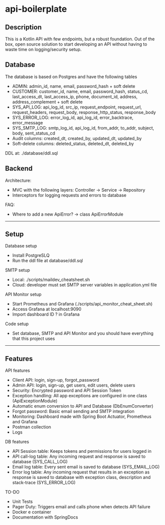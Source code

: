 # api-boilerplate

## Description

This is a Kotlin API with few endpoints, but a robust foundation. Out of the box, open source solution to start developing an API without having to waste time on logging/security setup.

## Database

The database is based on Postgres and have the following tables
- ADMIN: admin_id, name, email, password_hash + soft delete
- CUSTOMER: customer_id, name, email, password_hash, status_cd, last_access_dt, last_access_ip, phone, document_id, address, address_complement + soft delete 
- SYS_API_LOG: api_log_id, src_ip, request_endpoint, request_url, request_headers, request_body, response_http_status, response_body
- SYS_ERROR_LOG: error_log_id, api_log_id, error_backtrace, error_message
- SYS_SMTP_LOG: smtp_log_id, api_log_id, from_addr, to_addr, subject, body, sent_status_cd
- Audit columns: created_dt, created_by, updated_dt, updated_by
- Soft-delete columns: deleted_status, deleted_dt, deleted_by

DDL at: ./database/ddl.sql

## Backend

Architecture:
- MVC with the following layers: Controller -> Service -> Repository
- Interceptors for logging requests and errors to database

FAQ:
- Where to add a new ApiError? -> class ApiErrorModule

---

## Setup

Database setup
- Install PostgreSLQ
- Run the ddl file at database/ddl.sql

SMTP setup
- Local: ./scripts/maildev_cheatsheet.sh
- Cloud: developer must set SMTP server variables in application.yml file

API Monitor setup
- Start Prometheus and Grafana (./scripts/api_monitor_cheat_sheet.sh)
- Access Grafana at localhost:9090
- Import dashboard ID ? in Grafana

Code setup
- Set database, SMTP and API Monitor and you should have everything that this project uses

---

## Features

API features
- Client API: login, sign-up, forgot_password
- Admin API: login, sign-up, get users, edit users, delete users
- Security: Encrypted password and API Session Token
- Exception handling: All app exceptions are configured in one class (ApiExceptionModule)
- Automatic enum conversion to API and Database (DbEnumConverter)
- Forgot password: Basic email sending and SMTP integration
- Monitoring: Dashboard made with Spring Boot Actuator, Prometheus and Grafana
- Postman collection
- Logs

DB features
- API Session table: Keeps tokens and permissions for users logged in
- API call-log table: Any incoming request and response is saved to database (SYS_CALL_LOG)
- Email log table: Every sent email is saved to database (SYS_EMAIL_LOG)
- Error log table: Any incoming request that results in an exception as response is saved to database with exception class, description and stack-trace (SYS_ERROR_LOG)

TO-DO
- Unit Tests
- Pager Duty: Triggers email and calls phone when detects API failure
- Docker e container
- Documentation with SpringDocs
